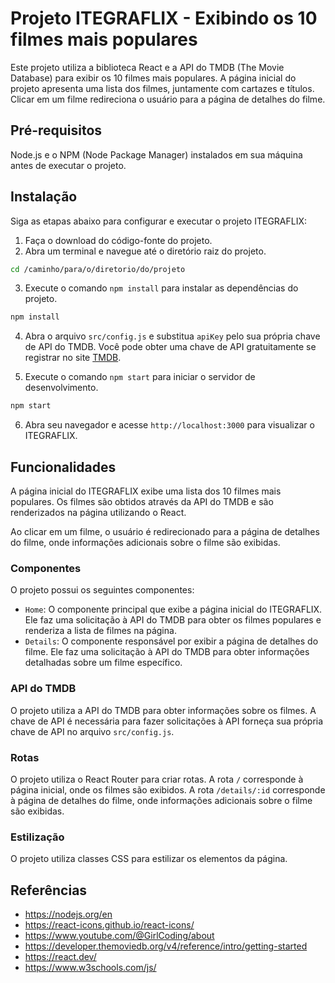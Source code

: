 # Projeto ITEGRAFLIX - Exibindo os 10 filmes mais populares

Este projeto utiliza a biblioteca React e a API do TMDB (The Movie Database) para exibir os 10 filmes mais populares. A página inicial do projeto apresenta uma lista dos filmes, juntamente com cartazes e títulos. Clicar em um filme redireciona o usuário para a página de detalhes do filme.

## Pré-requisitos

Node.js e o NPM (Node Package Manager) instalados em sua máquina antes de executar o projeto.

## Instalação

Siga as etapas abaixo para configurar e executar o projeto ITEGRAFLIX:

1. Faça o download do código-fonte do projeto.
2. Abra um terminal e navegue até o diretório raiz do projeto.

```bash
cd /caminho/para/o/diretorio/do/projeto
```

3. Execute o comando `npm install` para instalar as dependências do projeto.

```bash
npm install
```

4. Abra o arquivo `src/config.js` e substitua `apiKey` pelo sua própria chave de API do TMDB. Você pode obter uma chave de API gratuitamente se registrar no site [TMDB](https://www.themoviedb.org/documentation/api).

5. Execute o comando `npm start` para iniciar o servidor de desenvolvimento.

```bash
npm start
```

6. Abra seu navegador e acesse `http://localhost:3000` para visualizar o ITEGRAFLIX.

## Funcionalidades

A página inicial do ITEGRAFLIX exibe uma lista dos 10 filmes mais populares. Os filmes são obtidos através da API do TMDB e são renderizados na página utilizando o React.

Ao clicar em um filme, o usuário é redirecionado para a página de detalhes do filme, onde informações adicionais sobre o filme são exibidas.

### Componentes

O projeto possui os seguintes componentes:

- `Home`: O componente principal que exibe a página inicial do ITEGRAFLIX. Ele faz uma solicitação à API do TMDB para obter os filmes populares e renderiza a lista de filmes na página.
- `Details`: O componente responsável por exibir a página de detalhes do filme. Ele faz uma solicitação à API do TMDB para obter informações detalhadas sobre um filme específico.

### API do TMDB

O projeto utiliza a API do TMDB para obter informações sobre os filmes. A chave de API é necessária para fazer solicitações à API forneça sua própria chave de API no arquivo `src/config.js`.

### Rotas

O projeto utiliza o React Router para criar rotas. A rota `/` corresponde à página inicial, onde os filmes são exibidos. A rota `/details/:id` corresponde à página de detalhes do filme, onde informações adicionais sobre o filme são exibidas.

### Estilização

O projeto utiliza classes CSS para estilizar os elementos da página. 

## Referências

- https://nodejs.org/en
- https://react-icons.github.io/react-icons/
- https://www.youtube.com/@GirlCoding/about
- https://developer.themoviedb.org/v4/reference/intro/getting-started
- https://react.dev/
- https://www.w3schools.com/js/
